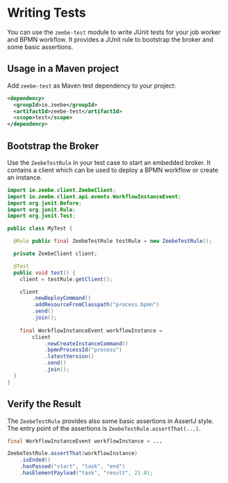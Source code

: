 # Writing Tests

You can use the `zeebe-test` module to write JUnit tests for your job worker and BPMN workflow. It provides a JUnit rule to bootstrap the broker and some basic assertions.

## Usage in a Maven project

Add `zeebe-test` as Maven test dependency to your project:

```xml
<dependency>
  <groupId>io.zeebe</groupId>
  <artifactId>zeebe-test</artifactId>
  <scope>test</scope>
</dependency>
```

## Bootstrap the Broker

Use the `ZeebeTestRule` in your test case to start an embedded broker. It contains a client which can be used to deploy a BPMN workflow or create an instance.

```java
import io.zeebe.client.ZeebeClient;
import io.zeebe.client.api.events.WorkflowInstanceEvent;
import org.junit.Before;
import org.junit.Rule;
import org.junit.Test;

public class MyTest {

  @Rule public final ZeebeTestRule testRule = new ZeebeTestRule();

  private ZeebeClient client;

  @Test
  public void test() {
  	client = testRule.getClient();

    client
        .newDeployCommand()
        .addResourceFromClasspath("process.bpmn")
        .send()
        .join();  	
  
    final WorkflowInstanceEvent workflowInstance =
        client
            .newCreateInstanceCommand()
            .bpmnProcessId("process")
            .latestVersion()
            .send()
            .join();
  }
}
```

## Verify the Result

The `ZeebeTestRule` provides also some basic assertions in AssertJ style. The entry point of the assertions is `ZeebeTestRule.assertThat(...)`. 

```java
final WorkflowInstanceEvent workflowInstance = ...

ZeebeTestRule.assertThat(workflowInstance)
    .isEnded()
    .hasPassed("start", "task", "end")
    .hasElementPayload("task", "result", 21.0);
```

